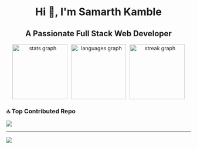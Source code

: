 <h1 align="center">Hi 👋, I'm Samarth Kamble</h1>
<h2 align="center">A Passionate Full Stack Web Developer</h2>

<div align="center" style="display: flex; justify-content: center; gap: 10px;">
  <img src="https://github-readme-stats.vercel.app/api?username=samarth-kamble&hide_title=false&hide_rank=false&show_icons=true&include_all_commits=true&count_private=true&disable_animations=false&theme=dracula&locale=en&hide_border=false&order=1" height="150" alt="stats graph" />
  <img src="https://github-readme-stats.vercel.app/api/top-langs?username=samarth-kamble&locale=en&hide_title=false&layout=compact&card_width=320&langs_count=5&theme=dracula&hide_border=false&order=2" height="150" alt="languages graph" />
  <img src="https://streak-stats.demolab.com?user=samarth-kamble&locale=en&mode=daily&theme=dracula&hide_border=false&border_radius=5&order=3" height="150" alt="streak graph" />
</div>

### 🔝 Top Contributed Repo
![](https://github-contributor-stats.vercel.app/api?username=samarth-kamble&limit=5&theme=apprentice&combine_all_yearly_contributions=true)

---
[![](https://visitcount.itsvg.in/api?id=samarth-kamble&icon=5&color=0)](https://visitcount.itsvg.in)
